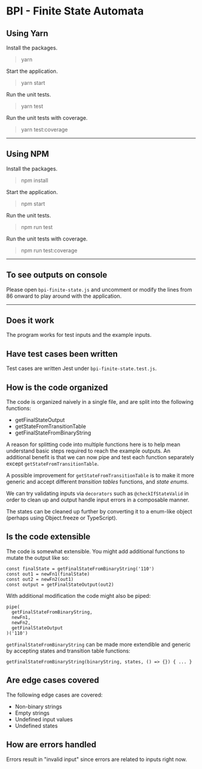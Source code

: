 # BPI - Finite State Automata

## Using Yarn

Install the packages.

> yarn

Start the application.

> yarn start

Run the unit tests.

> yarn test

Run the unit tests with coverage.

> yarn test:coverage

---

## Using NPM

Install the packages.

> npm install

Start the application.

> npm start

Run the unit tests.

> npm run test

Run the unit tests with coverage.

> npm run test:coverage

---

## To see outputs on console

Please open `bpi-finite-state.js` and uncomment or modify the lines from 86 onward to play around with the application.

---

## Does it work

The program works for test inputs and the example inputs.

## Have test cases been written

Test cases are written Jest under `bpi-finite-state.test.js`.

## How is the code organized

The code is organized naively in a single file, and are split into the following functions:

- getFinalStateOutput
- getStateFromTransitionTable
- getFinalStateFromBinaryString

A reason for splitting code into multiple functions here is to help mean understand basic steps required to reach the example outputs. An additional benefit is that we can now pipe and test each function separately except `getStateFromTransitionTable`.

A possible improvement for `getStateFromTransitionTable` is to make it more generic and accept different *transition tables* functions, and *state enums*.

We can try validating inputs via `decorators` such as `@checkIfStateValid` in order to clean up and output handle input errors in a composable manner.

The states can be cleaned up further by converting it to a enum-like object (perhaps using Object.freeze or TypeScript).

## Is the code extensible

The code is somewhat extensible. You might add additional functions to mutate the output like so:

```
const finalState = getFinalStateFromBinaryString('110')
const out1 = newFn1(finalState)
const out2 = newFn2(out1)
const output = getFinalStateOutput(out2)
```

With additional modification the code might also be piped:

```
pipe(
  getFinalStateFromBinaryString,
  newFn1,
  newFn2,
  getFinalStateOutput
)('110')
```

`getFinalStateFromBinaryString` can be made more extendible and generic by accepting states and transition table functions:

```
getFinalStateFromBinaryString(binaryString, states, () => {}) { ... }
```

## Are edge cases covered

The following edge cases are covered:

- Non-binary strings
- Empty strings
- Undefined input values
- Undefined states

## How are errors handled

Errors result in "invalid input" since errors are related to inputs right now.
